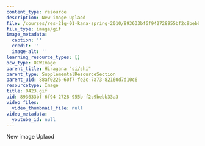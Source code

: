 ```yaml
---
content_type: resource
description: New image Uplaod
file: /courses/res-21g-01-kana-spring-2010/893633bf6f942728955bf2c9bebb33a3_0423.gif
file_type: image/gif
image_metadata:
  caption: ''
  credit: ''
  image-alt: ''
learning_resource_types: []
ocw_type: OCWImage
parent_title: Hiragana "si/shi"
parent_type: SupplementalResourceSection
parent_uid: 88af0226-60f7-fe2c-7a73-82160d7d10c6
resourcetype: Image
title: 0423.gif
uid: 893633bf-6f94-2728-955b-f2c9bebb33a3
video_files:
  video_thumbnail_file: null
video_metadata:
  youtube_id: null
---
```

New image Uplaod

